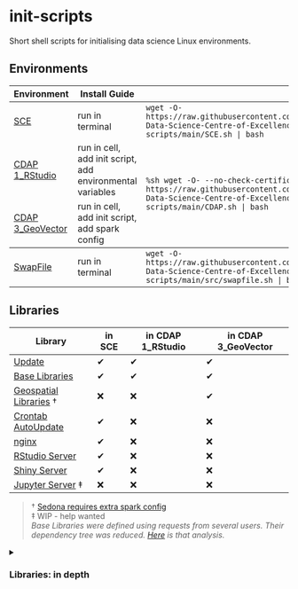 # init-scripts
Short shell scripts for initialising data science Linux environments.


## Environments
<table>
  <thead><tr>
    <th>Environment</th>
    <th>Install Guide</th>
    <th></th>
  </tr></thead>
  <tbody><tr>
    <td><a href="SCE.sh">SCE</a></td>
    <td>run in terminal</td>
    <td><code>wget -O- https://raw.githubusercontent.com/Defra-Data-Science-Centre-of-Excellence/init-scripts/main/SCE.sh | bash</code></td>
  </tr><tr>
    <td><a href="CDAP-1_RStudio.sh">CDAP 1_RStudio</a></td>
    <td>run in cell, add init script, add environmental variables</td>
    <td rowspan="2"><code>%sh wget -O- --no-check-certificate https://raw.githubusercontent.com/Defra-Data-Science-Centre-of-Excellence/init-scripts/main/CDAP.sh | bash</code></td>
  </tr><tr>
    <td><a href="CDAP-3_GeoVector.sh">CDAP 3_GeoVector</a></td>
    <td>run in cell, add init script, add spark config</td>
  </tr></tbody>
  <tbody><tr>
    <td><a href="src/swapfile.sh">SwapFile</a></td>
    <td>run in terminal</td>
    <td><code>wget -O- https://raw.githubusercontent.com/Defra-Data-Science-Centre-of-Excellence/init-scripts/main/src/swapfile.sh | bash</code></td>
  </tr>
</table>


## Libraries
| Library | in SCE | in CDAP 1_RStudio | in CDAP 3_GeoVector |
| ------- | ------ | ----------------- | ------------------- |
| [Update](src/update.sh) | ✔ | ✔ | ✔ |
| [Base Libraries](src/base_libs.sh) | ✔ | ✔ | ✔ |
| [Geospatial Libraries](src/gis_libs.sh) † | ❌ | ❌ | ✔ |
| [Crontab AutoUpdate](SCE.sh#L9) | ✔ | ❌ | ❌ |
| [nginx](src/nginx-server.sh) | ✔ | ❌ | ❌ |
| [RStudio Server](src/rstudio-server.sh) | ✔ | ❌ | ❌ |
| [Shiny Server](src/shiny-server.sh) | ✔ | ❌ | ❌ |
| [Jupyter Server](src/jupyter-server.sh) ‡ | ❌ | ❌ | ❌ |

> † [Sedona requires extra spark config](https://sedona.apache.org/setup/databricks/)  
> ‡ WIP - help wanted  
> *Base Libraries were defined using requests from several users.  Their dependency tree was reduced.  [Here](rsc/Find_Missing_R_Libs.R) is that analysis.*  

<details>
  <summary><h3>Libraries: in depth</h3></summary>

| Script | Lang | Library | Group |
| ------ | ---- | ------- | ----- |
| Runtime 10.4 | [R](https://docs.microsoft.com/en-us/azure/databricks/release-notes/runtime/10.4#--installed-r-libraries) |
| Runtime 10.4 | [py](https://docs.microsoft.com/en-us/azure/databricks/release-notes/runtime/10.4#installed-python-libraries) |
| Base | ppa | ppa:c2d4u.team/c2d4u4.0+ | R-Cran binary install |
| Base | ppa | ppa:ubuntugis/ppa | Geospatial |
| Base | R | renv | RStudio Connect |
| Base | R | devtools | RStudio Connect |
| Base | R | rstudioapi | RStudio Connect |
| Base | R | packrat | RStudio Connect |
| Base | R | rsconnect | RStudio Connect |
| Base | R | dt | Shiny |
| Base | R | shinyjs | Shiny |
| Base | R | shinydashboard | Shiny |
| Base | R | shinycssloaders | Shiny |
| Base | R | sf | Geospatial |
| Base | R | raster | Geospatial |
| Base | R | leaflet | Geospatial |
| Base | R | arrow |
| Base | R | plotly |
| Base | R | biocmanager | Farm Stats | 
| Base | R | bs4dash | Farm Stats |
| Base | R | janitor | Farm Stats |
| Base | R | odbc | Farm Stats |
| Base | R | rgdal | Farm Stats |
| Base | R | rpostgres | Farm Stats |
| Base | R | srvyr | Farm Stats |
| Base | R | zoo | Farm Stats |
| Base | py | pandas |
| Base | py | matplotlib |
| Base | py | openpyxl |
| Base | bin | libsqlite3-mod-spatialite | Geospatial |
| Base | py | spatialite | Geospatial |
| Base | py | rtree | Geospatial |
| Base | py | pyproj | Geospatial |
| Base | py | geopandas | Geospatial |
| Base | py | geocube | Geospatial |
| Geo | jar | geotools-wrapper | Sedona |
| Geo | jar | sedona-python-adapter | Sedona |
| Geo | jar | sedona-viz | Sedona |
| Geo | py | apache-sedona | Sedona |
| Geo | py | databricks-mosaic | Mosaic |
| Geo | ppa | ppa:ubuntugis/ubuntugis-unstable | pyspark-vector-files |
| Geo | bin | libudunits-dev | pyspark-vector-files |
| Geo | bin | libgdal-dev | pyspark-vector-files |
| Geo | bin | libgeos-dev | pyspark-vector-files |
| Geo | bin | libproj-dev | pyspark-vector-files |
| Geo | bin | libspatialindex-dev | pyspark-vector-files |
| Geo | py | pyogrio | pyspark-vector-files |
| Geo | py | pyspark-vector-files | pyspark-vector-files |

</details>
